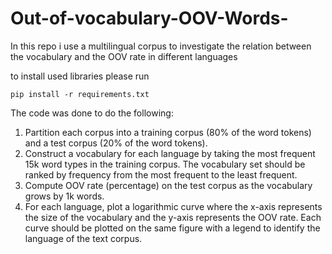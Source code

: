 # Out-of-vocabulary-OOV-Words-
In this repo i  use a multilingual corpus  to investigate the relation between the vocabulary and the OOV rate in different languages

to install used libraries please run
```
pip install -r requirements.txt
```
The code was done to do the following:
1. Partition each corpus into a training corpus (80% of the word tokens) and a test corpus
(20% of the word tokens).
2. Construct a vocabulary for each language by taking the most frequent 15k word types in
the training corpus. The vocabulary set should be ranked by frequency from the most
frequent to the least frequent.
3. Compute OOV rate (percentage) on the test corpus as the vocabulary grows by 1k words.
4. For each language, plot a logarithmic curve where the x-axis represents the size of the
vocabulary and the y-axis represents the OOV rate. Each curve should be plotted on the
same figure with a legend to identify the language of the text corpus.
